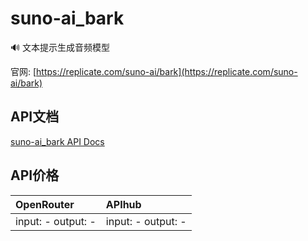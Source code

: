 # suno-ai_bark

🔊 文本提示生成音频模型

官网: [https://replicate.com/suno-ai/bark](https://replicate.com/suno-ai/bark)

## API文档

[suno-ai_bark API Docs](../apis/zh/suno-ai_bark.md)

## API价格

| OpenRouter | APIhub |
|:---|:---|
| input: - output: - | input: - output: - |
